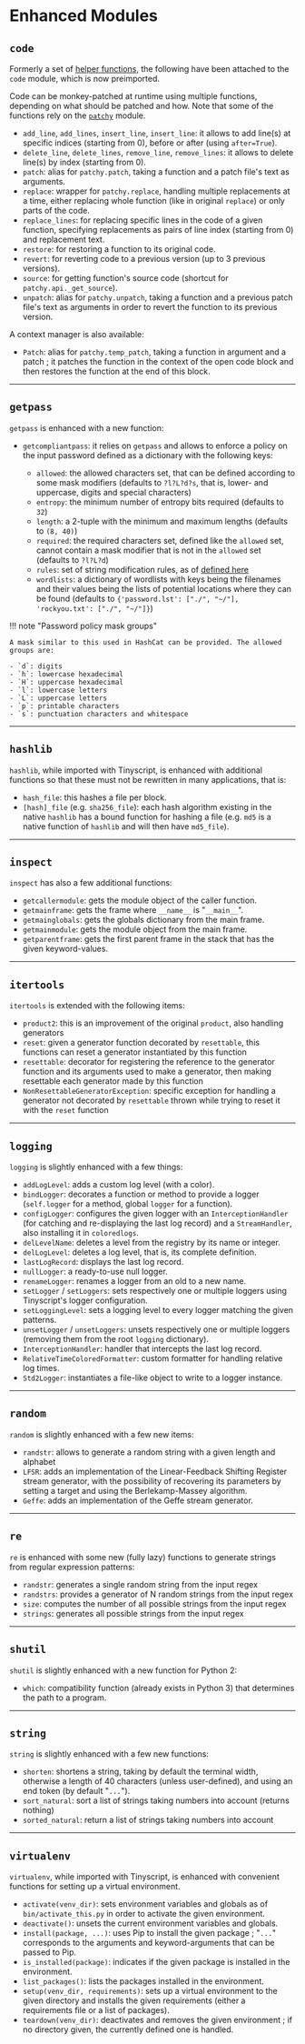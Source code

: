 # Enhanced Modules

## `code`
    
Formerly a set of [helper functions](helpers.md), the following have been attached to the `code` module, which is now preimported.
    
Code can be monkey-patched at runtime using multiple functions, depending on what should be patched and how. Note that some of the functions rely on the [`patchy`](https://github.com/adamchainz/patchy) module.
    
- `add_line`, `add_lines`, `insert_line`, `insert_line`: it allows to add line(s) at specific indices (starting from 0), before or after (using `after=True`).
- `delete_line`, `delete_lines`, `remove_line`, `remove_lines`: it allows to delete line(s) by index (starting from 0).
- `patch`: alias for `patchy.patch`, taking a function and a patch file's text as arguments.
- `replace`: wrapper for `patchy.replace`, handling multiple replacements at a time, either replacing whole function (like in original `replace`) or only parts of the code.
- `replace_lines`: for replacing specific lines in the code of a given function, specifying replacements as pairs of line index (starting from 0) and replacement text.
- `restore`: for restoring a function to its original code.
- `revert`: for reverting code to a previous version (up to 3 previous versions).
- `source`: for getting function's source code (shortcut for `patchy.api._get_source`).
- `unpatch`: alias for `patchy.unpatch`, taking a function and a previous patch file's text as arguments in order to revert the function to its previous version.

A context manager is also available:

- `Patch`: alias for `patchy.temp_patch`, taking a function in argument and a patch ; it patches the function in the context of the open code block and then restores the function at the end of this block.

-----

## `getpass`

`getpass` is enhanced with a new function:

- `getcompliantpass`: it relies on `getpass` and allows to enforce a policy on the input password defined as a dictionary with the following keys:

    - `allowed`: the allowed characters set, that can be defined according to some mask modifiers (defaults to `?l?L?d?s`,  that is, lower- and uppercase, digits and special characters)
    - `entropy`: the minimum number of entropy bits required (defaults to `32`)
    - `length`: a 2-tuple with the minimum and maximum lengths (defaults to `(8, 40)`)
    - `required`: the required characters set, defined like the `allowed` set, cannot contain a mask modifier that is not in the `allowed` set (defaults to `?l?L?d`)
    - `rules`: set of string modification rules, as of [defined here](helpers.html#useful-general-purpose-functions)
    - `wordlists`: a dictionary of wordlists with keys being the filenames and their values being the lists of potential locations where they can be found (defaults to `{'password.lst': ["./", "~/"], 'rockyou.txt': ["./", "~/"]}`)

!!! note "Password policy mask groups"
    
    A mask similar to this used in HashCat can be provided. The allowed groups are:
    
    - `d`: digits
    - `h`: lowercase hexadecimal
    - `H`: uppercase hexadecimal
    - `l`: lowercase letters
    - `L`: uppercase letters
    - `p`: printable characters
    - `s`: punctuation characters and whitespace

-----

## `hashlib`
    
`hashlib`, while imported with Tinyscript, is enhanced with additional functions so that these must not be rewritten in many applications, that is:

- `hash_file`: this hashes a file per block.
- `[hash]_file` (e.g. `sha256_file`): each hash algorithm existing in the native `hashlib` has a bound function for hashing a file (e.g. `md5` is a native function of `hashlib` and will then have `md5_file`).

-----

## `inspect`
    
`inspect` has also a few additional functions:

- `getcallermodule`: gets the module object of the caller function.
- `getmainframe`: gets the frame where `__name__` is "`__main__`".
- `getmainglobals`: gets the globals dictionary from the main frame.
- `getmainmodule`: gets the module object from the main frame.
- `getparentframe`: gets the first parent frame in the stack that has the given keyword-values.

-----

## `itertools`

`itertools` is extended with the following items:

- `product2`: this is an improvement of the original `product`, also handling generators
- `reset`: given a generator function decorated by `resettable`, this functions can reset a generator instantiated by this function
- `resettable`: decorator for registering the reference to the generator function and its arguments used to make a generator, then making resettable each generator made by this function
- `NonResettableGeneratorException`: specific exception for handling a generator not decorated by `resettable` thrown while trying to reset it with the `reset` function

-----

## `logging`

`logging` is slightly enhanced with a few things:

- `addLogLevel`: adds a custom log level (with a color).
- `bindLogger`: decorates a function or method to provide a logger (`self.logger` for a method, global `logger` for a function).
- `configLogger`: configures the given logger with an `InterceptionHandler` (for catching and re-displaying the last log record) and a `StreamHandler`, also installing it in `coloredlogs`.
- `delLevelName`: deletes a level from the registry by its name or integer.
- `delLogLevel`: deletes a log level, that is, its complete definition.
- `lastLogRecord`: displays the last log record.
- `nullLogger`: a ready-to-use null logger.
- `renameLogger`: renames a logger from an old to a new name.
- `setLogger` / `setLoggers`: sets respectively one or multiple loggers using Tinyscript's logger configuration.
- `setLoggingLevel`: sets a logging level to every logger matching the given patterns.
- `unsetLogger` / `unsetLoggers`: unsets respectively one or multiple loggers (removing them from the root `logging` dictionary).
- `InterceptionHandler`: handler that intercepts the last log record.
- `RelativeTimeColoredFormatter`: custom formatter for handling relative log times.
- `Std2Logger`: instantiates a file-like object to write to a logger instance.

-----

## `random`

`random` is slightly enhanced with a few new items:

- `randstr`: allows to generate a random string with a given length and alphabet
- `LFSR`: adds an implementation of the Linear-Feedback Shifting Register stream generator, with the possibility of recovering its parameters by setting a target and using the Berlekamp-Massey algorithm.
- `Geffe`: adds an implementation of the Geffe stream generator.

-----

## `re`

`re` is enhanced with some new (fully lazy) functions to generate strings from regular expression patterns:

- `randstr`: generates a single random string from the input regex
- `randstrs`: provides a generator of N random strings from the input regex
- `size`: computes the number of all possible strings from the input regex
- `strings`: generates all possible strings from the input regex

-----

## `shutil`

`shutil` is slightly enhanced with a new function for Python 2:

- `which`: compatibility function (already exists in Python 3) that determines the path to a program.

-----

## `string`

`string` is slightly enhanced with a few new functions:

- `shorten`: shortens a string, taking by default the terminal width, otherwise a length of 40 characters (unless user-defined), and using an end token (by default "`...`").
- `sort_natural`: sort a list of strings taking numbers into account (returns nothing)
- `sorted_natural`: return a list of strings taking numbers into account

-----

## `virtualenv`

`virtualenv`, while imported with Tinyscript, is enhanced with convenient functions for setting up a virtual environment.

- `activate(venv_dir)`: sets environment variables and globals as of `bin/activate_this.py` in order to activate the given environment.
- `deactivate()`: unsets the current environment variables and globals.
- `install(package, ...)`: uses Pip to install the given package ; "`...`" corresponds to the arguments and keyword-arguments that can be passed to Pip.
- `is_installed(package)`: indicates if the given package is installed in the environment.
- `list_packages()`: lists the packages installed in the environment.
- `setup(venv_dir, requirements)`: sets up a virtual environment to the given directory and installs the given requirements (either a requirements file or a list of packages).
- `teardown(venv_dir)`: deactivates and removes the given environment ; if no directory given, the currently defined one is handled.

